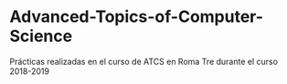 # Advanced-Topics-of-Computer-Science
Prácticas realizadas en el curso de ATCS en Roma Tre durante el curso 2018-2019

